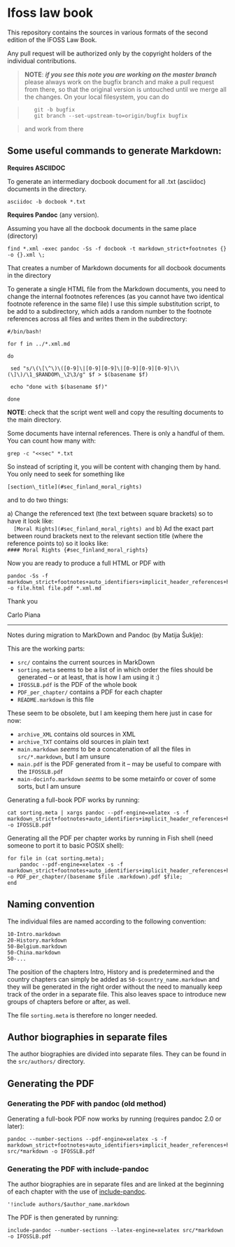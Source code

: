 # Ifoss law book

This repository contains the sources in various formats of the second edition of the IFOSS Law Book.

Any pull request will be authorized only by the copyright holders of the individual contributions.

> **NOTE**: **_if you see this note you are working on the master branch_** please always work on the bugfix branch and make a pull request from there, so that the original version is untouched until we merge all the changes. On your local filesystem, you can do

>        git -b bugfix
>        git branch --set-upstream-to=origin/bugfix bugfix

> and work from there

## Some useful commands to generate Markdown:

**Requires ASCIIDOC**

To generate an intermediary docbook document for all .txt (asciidoc) documents in the directory.

    asciidoc -b docbook *.txt

**Requires Pandoc** (any version).


Assuming you have all the docbook documents in the same place (directory)

    find *.xml -exec pandoc -Ss -f docbook -t markdown_strict+footnotes {} -o {}.xml \;

That creates a number of Markdown documents for all docbook documents in the directory

To generate a single HTML file from the Markdown documents, you need to change the internal footnotes references (as you cannot have two identical footnote reference in the same file) I use this simple substitution script, to be add to a subdirectory, which adds a random number to the footnote references across all files and writes them in the subdirectory:

    #/bin/bash!

    for f in ../*.xml.md

    do

     sed "s/\(\[\^\)\([0-9]\|[0-9][0-9]\|[0-9][0-9][0-9]\)\(\]\)/\1_$RANDOM\_\2\3/g" $f > $(basename $f)

     echo "done with $(basename $f)"

    done

**NOTE**: check that the script went well and copy the resulting documents to the main directory.


Some documents have internal references. There is only a handful of them. You can count how many with:

    grep -c "<<sec" *.txt

So instead of scripting it, you will be content with changing them by hand. You only need to seek for something like

    [section\_title](#sec_finland_moral_rights)

and to do two things:

a) Change the referenced text (the text between square brackets) so to have it look like:  
  `  [Moral Rights](#sec_finland_moral_rights) and`
b) Ad the exact part between round brackets next to the relevant section title (where the reference points to) so it looks like:  
`#### Moral Rights {#sec_finland_moral_rights}`


Now you are ready to produce a full HTML or PDF with

    pandoc -Ss -f markdown_strict+footnotes+auto_identifiers+implicit_header_references+header_attributes -o file.html file.pdf *.xml.md

Thank you

Carlo Piana

---

Notes during migration to MarkDown and Pandoc (by Matija Šuklje):

This are the working parts:

- `src/` contains the current sources in MarkDown
- `sorting.meta` seems to be a list of in which order the files should be generated – or at least, that is how I am using it :)
- `IFOSSLB.pdf` is the PDF of the whole book
- `PDF_per_chapter/` contains a PDF for each chapter
- `README.markdown` is this file

These seem to be obsolete, but I am keeping them here just in case for now:

- `archive_XML` contains old sources in XML
- `archive_TXT` contains old sources in plain text
- `main.markdown` _seems_ to be a concatenation of all the files in `src/*.markdown`, but I am unsure
- `main.pdf` is the PDF generated from it – may be useful to compare with the `IFOSSLB.pdf`
- `main-docinfo.markdown` _seems_ to be some metainfo or cover of some sorts, but I am unsure

Generating a full-book PDF works by running:

```
cat sorting.meta | xargs pandoc --pdf-engine=xelatex -s -f markdown_strict+footnotes+auto_identifiers+implicit_header_references+header_attributes+smart -o IFOSSLB.pdf
```

Generating all the PDF per chapter works by running in Fish shell (need someone to port it to basic POSIX shell):

```fish
for file in (cat sorting.meta);
	pandoc --pdf-engine=xelatex -s -f markdown_strict+footnotes+auto_identifiers+implicit_header_references+header_attributes+smart -o PDF_per_chapter/(basename $file .markdown).pdf $file;
end
```


## Naming convention

The individual files are named according to the following convention:

```
10-Intro.markdown
20-History.markdown
50-Belgium.markdown
50-China.markdown
50-...

```

The position of the chapters Intro, History and is predetermined and the country chapters can simply be added as `50-$country_name.markdown` and they will be generated in the right order without the need to manually keep track of the order in a separate file. This also leaves space to introduce new groups of chapters before or after, as well.

The file `sorting.meta` is therefore no longer needed.

## Author biographies in separate files

The author biographies are divided into separate files. They can be found in the `src/authors/` directory.

## Generating the PDF

### Generating the PDF with pandoc (old method)

Generating a full-book PDF now works by running (requires pandoc 2.0 or later):

```
pandoc --number-sections --pdf-engine=xelatex -s -f markdown_strict+footnotes+auto_identifiers+implicit_header_references+header_attributes+smart src/*markdown -o IFOSSLB.pdf
```

### Generating the PDF with include-pandoc

The author biographies are in separate files and are linked at the beginning of each chapter with the use of [include-pandoc](https://github.com/alpianon/include-pandoc).

```
'!include authors/$author_name.markdown
```

The PDF is then generated by running:

```
include-pandoc --number-sections --latex-engine=xelatex src/*markdown -o IFOSSLB.pdf
```
